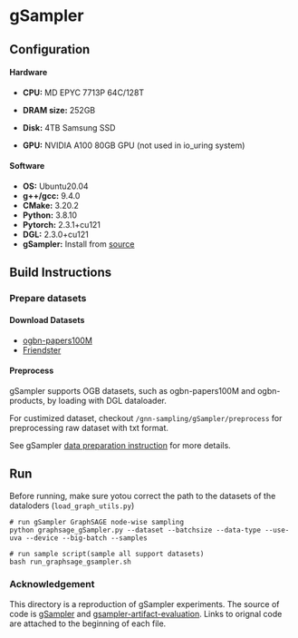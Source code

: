 # gSampler

## Configuration

#### Hardware
- **CPU:** MD EPYC 7713P 64C/128T

- **DRAM size:** 252GB

- **Disk:** 4TB Samsung SSD

- **GPU:**  NVIDIA A100 80GB GPU (not used in io_uring system)


#### Software
- **OS:** Ubuntu20.04
- **g++/gcc:** 9.4.0
- **CMake:** 3.20.2
- **Python:** 3.8.10
- **Pytorch:** 2.3.1+cu121
- **DGL:** 2.3.0+cu121
- **gSampler:** Install from [source](https://github.com/gsampler9/gSampler)

## Build Instructions

### Prepare datasets

#### Download Datasets
- [ogbn-papers100M](https://ogb.stanford.edu/docs/nodeprop/#ogbn-papers100M)
- [Friendster](https://snap.stanford.edu/data/com-Friendster.html)

#### Preprocess
gSampler supports OGB datasets, such as ogbn-papers100M and ogbn-products, by loading with DGL dataloader. 

For custimized dataset, checkout `/gnn-sampling/gSampler/preprocess` for preprocessing raw dataset with txt format. 

See gSampler [data preparation instruction](https://github.com/gpzlx1/gsampler-artifact-evaluation/tree/main?tab=readme-ov-file#dataset-preparation) for more details. 

## Run
Before running, make sure yotou correct the path to the datasets of the dataloders (`load_graph_utils.py`)

```
# run gSampler GraphSAGE node-wise sampling
python graphsage_gSampler.py --dataset --batchsize --data-type --use-uva --device --big-batch --samples

# run sample script(sample all support datasets)
bash run_graphsage_gsampler.sh 
```

### Acknowledgement
This directory is a reproduction of gSampler experiments. The source of code is [gSampler](https://github.com/gsampler9/gSampler) and [gsampler-artifact-evaluation](https://github.com/gpzlx1/gsampler-artifact-evaluation). Links to orignal code are attached to the beginning of each file. 


